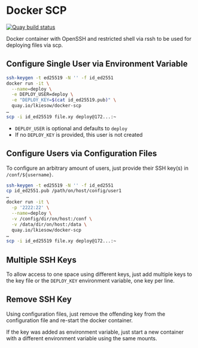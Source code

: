 Docker SCP
==========

[![Quay build status](https://quay.io/repository/lkiesow/docker-scp/status)
](https://quay.io/repository/lkiesow/docker-scp?tab=builds)

Docker container with OpenSSH and restricted shell via rssh to be used for
deploying files via scp.


Configure Single User via Environment Variable
----------------------------------------------

```sh
ssh-keygen -t ed25519 -N '' -f id_ed2551
docker run -it \
  --name=deploy \
  -e DEPLOY_USER=deploy \
  -e "DEPLOY_KEY=$(cat id_ed25519.pub)" \
  quay.io/lkiesow/docker-scp
…
scp -i id_ed25519 file.xy deploy@172...:~
```

- `DEPLOY_USER` is optional and defaults to `deploy`
- If no `DEPLOY_KEY` is provided, this user is not created


Configure Users via Configuration Files
---------------------------------------

To configure an arbitrary amount of users, just provide their SSH key(s) in
`/conf/${username}`.

```sh
ssh-keygen -t ed25519 -N '' -f id_ed2551
cp id_ed2551.pub /path/on/host/config/user1
…
docker run -it \
  -p '2222:22' \
  --name=deploy \
  -v /config/dir/on/host:/conf \
  -v /data/dir/on/host:/data \
  quay.io/lkiesow/docker-scp
…
scp -i id_ed25519 file.xy deploy@172...:~

```

Multiple SSH Keys
-----------------

To allow access to one space using different keys, just add multiple keys to
the key file or the `DEPLOY_KEY` environment variable, one key per line.


Remove SSH Key
--------------

Using configuration files, just remove the offending key from the configuration
file and re-start the docker container.

If the key was added as environment variable, just start a new container with a
different environment variable using the same mounts.
